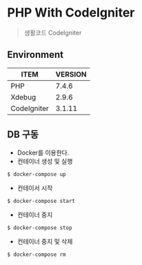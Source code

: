 # PHP With CodeIgniter
> 생활코드 CodeIgniter

## Environment
|ITEM|VERSION   |
|---|---|
|PHP| 7.4.6  |
|Xdebug| 2.9.6  |
|CodeIgniter| 3.1.11   |

## DB 구동
- Docker를 이용한다.
- 컨테이너 생성 및 실행
```
$ docker-compose up
```
- 컨테이서 시작
```
$ docker-compose start
```
- 컨테이너 중지
```
$ docker-compose stop
```
- 컨테이너 중지 및 삭제
```
$ docker-compose rm
```
